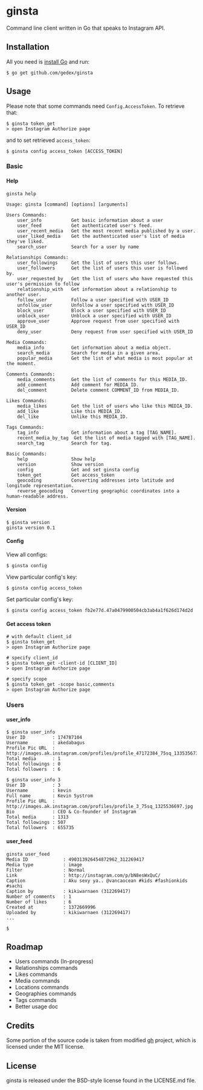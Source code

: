 ginsta
======

Command line client written in Go that speaks to Instagram API.

## Installation

All you need is [install Go](http://golang.org/doc/install) and run:

~~~text
$ go get github.com/gedex/ginsta
~~~

## Usage

Please note that some commands need `Config.AccessToken`. To retrieve that:

~~~
$ ginsta token_get
> open Instagram Authorize page
~~~

and to set retrieved `access_token`:

~~~
$ ginsta config access_token [ACCESS_TOKEN]
~~~

### Basic

#### Help

~~~text
ginsta help

Usage: ginsta [command] [options] [arguments]

Users Commands:
    user_info           Get basic information about a user
    user_feed           Get authenticated user's feed.
    user_recent_media   Get the most recent media published by a user.
    user_liked_media    Get the authenticated user's list of media they've liked.
    search_user         Search for a user by name

Relationships Commands:
    user_followings     Get the list of users this user follows.
    user_followers      Get the list of users this user is followed by.
    user_requested_by   Get the list of users who have requested this user's permission to follow
    relationship_with   Get information about a relationship to another user.
    follow_user         Follow a user specified with USER_ID
    unfollow_user       Unfollow a user specified with USER_ID
    block_user          Block a user specified with USER_ID
    unblock_user        Unblock a user specified with USER_ID
    approve_user        Approve request from user specified with USER_ID
    deny_user           Deny request from user specified with USER_ID

Media Commands:
    media_info          Get information about a media object.
    search_media        Search for media in a given area.
    popular_media       Get the list of what media is most popular at the moment.

Comments Commands:
    media_comments      Get the list of comments for this MEDIA_ID.
    add_comment         Add comment for MEDIA_ID.
    del_comment         Delete comment COMMENT_ID from MEDIA_ID.

Likes Commands:
    media_likes         Get the list of users who like this MEDIA_ID.
    add_like            Like this MEDIA_ID.
    del_like            Unlike this MEDIA_ID.

Tags Commands:
    tag_info            Get information about a tag [TAG_NAME].
    recent_media_by_tag  Get the list of media tagged with [TAG_NAME].
    search_tag          Search for tag.

Basic Commands:
    help                Show help
    version             Show version
    config              Get and set ginsta config
    token_get           Get access_token
    geocoding           Converting addresses into latitude and longitude representation.
    reverse_geocoding   Converting geographic coordinates into a human-readable address.
~~~

#### Version

~~~text
$ ginsta version
ginsta version 0.1
~~~

#### Config

View all configs:

~~~text
$ ginsta config
~~~

View particular config's key:

~~~text
$ ginsta config access_token
~~~

Set particular config's key:

~~~text
$ ginsta config access_token fb2e77d.47a0479900504cb3ab4a1f626d174d2d
~~~

#### Get access token

~~~text
# with default client_id
$ ginsta token_get
> open Instagram Authorize page

# specify client_id
$ ginsta token_get -client-id [CLIENT_ID]
> open Instagram Authorize page

# specify scope
$ ginsta token_get -scope basic,comments
> open Instagram Authorize page
~~~~

### Users

#### user_info

~~~text
$ ginsta user_info
User ID          : 174787104
Username         : akedabagus
Profile Pic URL  : http://images.ak.instagram.com/profiles/profile_47172384_75sq_1335356735.jpg
Total media      : 1
Total followings : 0
Total followers  : 6

$ ginsta user_info 3
User ID          : 3
Username         : kevin
Full name        : Kevin Systrom
Profile Pic URL  : http://images.ak.instagram.com/profiles/profile_3_75sq_1325536697.jpg
Bio              : CEO & Co-founder of Instagram
Total media      : 1313
Total followings : 507
Total followers  : 655735
~~~

#### user_feed

~~~text
ginsta user_feed
Media ID             : 490313926454872962_312269417
Media type           : image
Filter               : Normal
Link                 : http://instagram.com/p/bN8esWxQuC/
Caption              : Aku sexy ya.. @vancaocean #kids #fashionkids #sachi
Caption by           : kikiwarnaen (312269417)
Number of comments   : 1
Number of likes      : 6
Created at           : 1372669996
Uploaded by          : kikiwarnaen (312269417)
...

$
~~~

## Roadmap

* Users commands (In-progress)
* Relationships commands
* Likes commands
* Media commands
* Locations commands
* Geographies commands
* Tags commands
* Better usage doc

## Credits

Some portion of the source code is taken from modified [gh](https://github.com/jingweno/gh/) project,
which is licensed under the MIT license.

## License

ginsta is released under the BSD-style license found in the LICENSE.md file.
